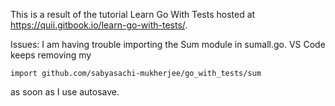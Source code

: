 This is a result of the tutorial 
Learn Go With Tests hosted at https://quii.gitbook.io/learn-go-with-tests/.

Issues: I am having trouble importing the Sum module in sumall.go. VS Code keeps removing my 

```
import github.com/sabyasachi-mukherjee/go_with_tests/sum

```
as soon as I use autosave.